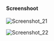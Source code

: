 #### Screenshoot

![Screenshot_21](https://user-images.githubusercontent.com/75960970/202905203-e1405308-5802-436f-8f55-3fdc1457843b.png)

![Screenshot_22](https://user-images.githubusercontent.com/75960970/202905216-876d3339-e0ac-4aa5-a1d5-d26c1c322c53.png)
